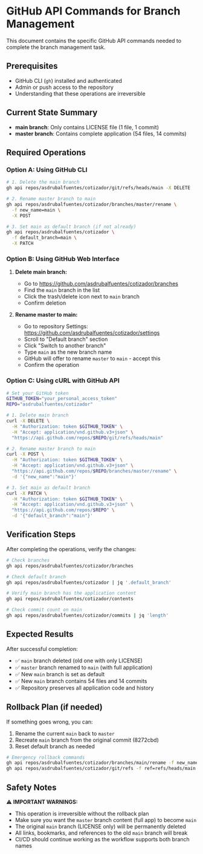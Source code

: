 # GitHub API Commands for Branch Management

This document contains the specific GitHub API commands needed to complete the branch management task.

## Prerequisites
- GitHub CLI (`gh`) installed and authenticated
- Admin or push access to the repository
- Understanding that these operations are irreversible

## Current State Summary
- **main branch**: Only contains LICENSE file (1 file, 1 commit)
- **master branch**: Contains complete application (54 files, 14 commits)

## Required Operations

### Option A: Using GitHub CLI

```bash
# 1. Delete the main branch
gh api repos/asdrubalfuentes/cotizador/git/refs/heads/main -X DELETE

# 2. Rename master branch to main  
gh api repos/asdrubalfuentes/cotizador/branches/master/rename \
  -f new_name=main \
  -X POST

# 3. Set main as default branch (if not already)
gh api repos/asdrubalfuentes/cotizador \
  -f default_branch=main \
  -X PATCH
```

### Option B: Using GitHub Web Interface

1. **Delete main branch:**
   - Go to https://github.com/asdrubalfuentes/cotizador/branches
   - Find the `main` branch in the list
   - Click the trash/delete icon next to `main` branch
   - Confirm deletion

2. **Rename master to main:**
   - Go to repository Settings: https://github.com/asdrubalfuentes/cotizador/settings
   - Scroll to "Default branch" section  
   - Click "Switch to another branch"
   - Type `main` as the new branch name
   - GitHub will offer to rename `master` to `main` - accept this
   - Confirm the operation

### Option C: Using cURL with GitHub API

```bash
# Set your GitHub token
GITHUB_TOKEN="your_personal_access_token"
REPO="asdrubalfuentes/cotizador"

# 1. Delete main branch
curl -X DELETE \
  -H "Authorization: token $GITHUB_TOKEN" \
  -H "Accept: application/vnd.github.v3+json" \
  "https://api.github.com/repos/$REPO/git/refs/heads/main"

# 2. Rename master branch to main
curl -X POST \
  -H "Authorization: token $GITHUB_TOKEN" \
  -H "Accept: application/vnd.github.v3+json" \
  "https://api.github.com/repos/$REPO/branches/master/rename" \
  -d '{"new_name":"main"}'

# 3. Set main as default branch
curl -X PATCH \
  -H "Authorization: token $GITHUB_TOKEN" \
  -H "Accept: application/vnd.github.v3+json" \
  "https://api.github.com/repos/$REPO" \
  -d '{"default_branch":"main"}'
```

## Verification Steps

After completing the operations, verify the changes:

```bash
# Check branches
gh api repos/asdrubalfuentes/cotizador/branches

# Check default branch  
gh api repos/asdrubalfuentes/cotizador | jq '.default_branch'

# Verify main branch has the application content
gh api repos/asdrubalfuentes/cotizador/contents

# Check commit count on main
gh api repos/asdrubalfuentes/cotizador/commits | jq 'length'
```

## Expected Results

After successful completion:
- ✅ `main` branch deleted (old one with only LICENSE)
- ✅ `master` branch renamed to `main` (with full application) 
- ✅ New `main` branch is set as default
- ✅ New `main` branch contains 54 files and 14 commits
- ✅ Repository preserves all application code and history

## Rollback Plan (if needed)

If something goes wrong, you can:

1. Rename the current `main` back to `master`
2. Recreate `main` branch from the original commit (8272cbd)
3. Reset default branch as needed

```bash
# Emergency rollback commands
gh api repos/asdrubalfuentes/cotizador/branches/main/rename -f new_name=master -X POST
gh api repos/asdrubalfuentes/cotizador/git/refs -f ref=refs/heads/main -f sha=8272cbd4c7d509fee07e8c08010713d275038cfa -X POST
```

## Safety Notes

⚠️ **IMPORTANT WARNINGS:**
- This operation is irreversible without the rollback plan
- Make sure you want the `master` branch content (full app) to become `main`
- The original `main` branch (LICENSE only) will be permanently deleted
- All links, bookmarks, and references to the old `main` branch will break
- CI/CD should continue working as the workflow supports both branch names